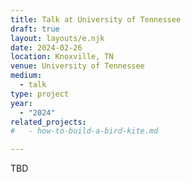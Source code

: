 ```yaml
---
title: Talk at University of Tennessee
draft: true
layout: layouts/e.njk
date: 2024-02-26
location: Knoxville, TN
venue: University of Tennessee
medium:
  - talk
type: project
year:
  - "2024"
related_projects:
#   - how-to-build-a-bird-kite.md

---
```


TBD